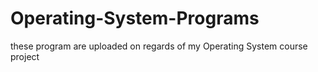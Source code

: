 # Operating-System-Programs
these program are uploaded on regards of my Operating System course project
